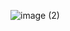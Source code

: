 ![image (2)](https://github.com/Yashu-Chaudhary/Creadit-Card-Ui/assets/137476521/49ce0043-03a3-473e-ac0c-bb5449d02281)
